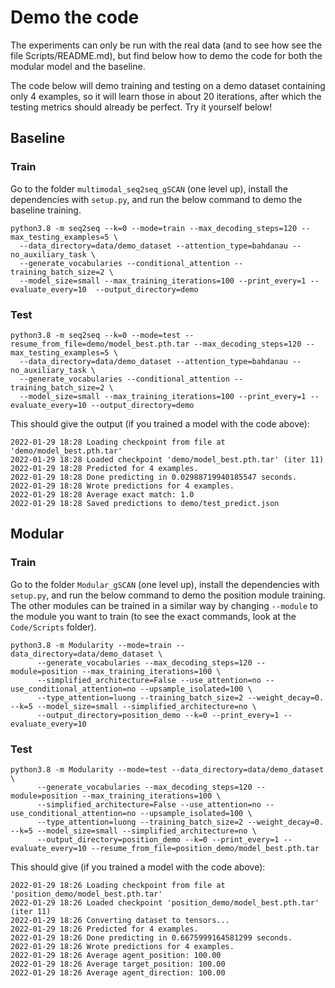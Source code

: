 # Demo the code
The experiments can only be run with the real data (and to see how see the file Scripts/README.md), but find below how to demo the code for both the modular model and the baseline.

The code below will demo training and testing on a demo dataset containing only 4 examples, so it will learn those in about 20 iterations, after which
the testing metrics should already be perfect. Try it yourself below!

## Baseline

### Train

Go to the folder `multimodal_seq2seq_gSCAN` (one level up), install the dependencies with `setup.py`, and run the below command to demo the baseline training.
```
python3.8 -m seq2seq --k=0 --mode=train --max_decoding_steps=120 --max_testing_examples=5 \
  --data_directory=data/demo_dataset --attention_type=bahdanau --no_auxiliary_task \
  --generate_vocabularies --conditional_attention --training_batch_size=2 \
  --model_size=small --max_training_iterations=100 --print_every=1 --evaluate_every=10  --output_directory=demo
```

### Test

```
python3.8 -m seq2seq --k=0 --mode=test --resume_from_file=demo/model_best.pth.tar --max_decoding_steps=120 --max_testing_examples=5 \
  --data_directory=data/demo_dataset --attention_type=bahdanau --no_auxiliary_task \
  --generate_vocabularies --conditional_attention --training_batch_size=2 \
  --model_size=small --max_training_iterations=100 --print_every=1 --evaluate_every=10 --output_directory=demo
```

This should give the output (if you trained a model with the code above):

```
2022-01-29 18:28 Loading checkpoint from file at 'demo/model_best.pth.tar'
2022-01-29 18:28 Loaded checkpoint 'demo/model_best.pth.tar' (iter 11)
2022-01-29 18:28 Predicted for 4 examples.
2022-01-29 18:28 Done predicting in 0.02988719940185547 seconds.
2022-01-29 18:28 Wrote predictions for 4 examples.
2022-01-29 18:28 Average exact match: 1.0
2022-01-29 18:28 Saved predictions to demo/test_predict.json
```

## Modular

### Train

Go to the folder `Modular_gSCAN` (one level up), install the dependencies with `setup.py`, and run the below command to demo the position module training. The other modules can be trained in a similar way by changing `--module` to the module you want to train (to see the exact commands, look at the `Code/Scripts` folder). 

```
python3.8 -m Modularity --mode=train --data_directory=data/demo_dataset \
      --generate_vocabularies --max_decoding_steps=120 --module=position --max_training_iterations=100 \
      --simplified_architecture=False --use_attention=no --use_conditional_attention=no --upsample_isolated=100 \
      --type_attention=luong --training_batch_size=2 --weight_decay=0. --k=5 --model_size=small --simplified_architecture=no \
      --output_directory=position_demo --k=0 --print_every=1 --evaluate_every=10
```

### Test

```
python3.8 -m Modularity --mode=test --data_directory=data/demo_dataset \
      --generate_vocabularies --max_decoding_steps=120 --module=position --max_training_iterations=100 \
      --simplified_architecture=False --use_attention=no --use_conditional_attention=no --upsample_isolated=100 \
      --type_attention=luong --training_batch_size=2 --weight_decay=0. --k=5 --model_size=small --simplified_architecture=no \
      --output_directory=position_demo --k=0 --print_every=1 --evaluate_every=10 --resume_from_file=position_demo/model_best.pth.tar

```

This should give (if you trained a model with the code above):
```
2022-01-29 18:26 Loading checkpoint from file at 'position_demo/model_best.pth.tar'
2022-01-29 18:26 Loaded checkpoint 'position_demo/model_best.pth.tar' (iter 11)
2022-01-29 18:26 Converting dataset to tensors...
2022-01-29 18:26 Predicted for 4 examples.
2022-01-29 18:26 Done predicting in 0.6675999164581299 seconds.
2022-01-29 18:26 Wrote predictions for 4 examples.
2022-01-29 18:26 Average agent_position: 100.00
2022-01-29 18:26 Average target_position: 100.00
2022-01-29 18:26 Average agent_direction: 100.00
```

